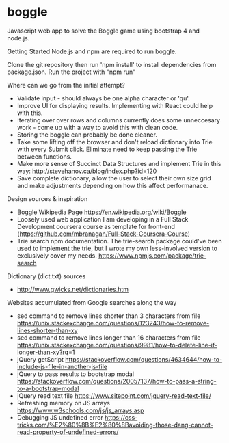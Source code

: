 # boggle

Javascript web app to solve the Boggle game using bootstrap 4 and node.js.

Getting Started
Node.js and npm are required to run boggle.

Clone the git repository then run 'npm install' to install dependencies from package.json.
Run the project with "npm run"


Where can we go from the initial attempt?
- Validate input - should always be one alpha character or 'qu'.
- Improve UI for displaying results. Implementing with React could help with this.
- Iterating over over rows and columns currently does some unneccesary work - come up with a way to avoid this with clean code.
- Storing the boggle can probably be done cleaner.
- Take some lifting off the browser and don't reload dictionary into Trie with every Submit click. Eliminate need to keep passing the Trie between functions.
- Make more sense of Succinct Data Structures and implement Trie in this way: http://stevehanov.ca/blog/index.php?id=120
- Save complete dictionary, allow the user to select their own size grid and make adjustments depending on how this affect performanace.

Design sources & inspiration
- Boggle Wikipedia Page https://en.wikipedia.org/wiki/Boggle
- Loosely used web application I am developing in a Full Stack Development coursera course as template for front-end (https://github.com/mbranagan/Full-Stack-Coursera-Course)
- Trie search npm documentation. The trie-search package could've been used to implement the trie, but I wrote my own less-involved version to exclusively cover my needs. https://www.npmjs.com/package/trie-search

Dictionary (dict.txt) sources
- http://www.gwicks.net/dictionaries.htm

Websites accumulated from Google searches along the way
- sed command to remove lines shorter than 3 characters from file https://unix.stackexchange.com/questions/123243/how-to-remove-lines-shorter-than-xy
- sed command to remove lines longer than 16 characters from file https://unix.stackexchange.com/questions/9981/how-to-delete-line-if-longer-than-xy?rq=1
- jQuery getScript https://stackoverflow.com/questions/4634644/how-to-include-js-file-in-another-js-file
- jQuery to pass results to bootstrap modal https://stackoverflow.com/questions/20057137/how-to-pass-a-string-to-a-bootstrap-modal
- jQuery read text file https://www.sitepoint.com/jquery-read-text-file/
- Refreshing memory on JS arrays https://www.w3schools.com/js/js_arrays.asp
- Debugging JS undefined error https://css-tricks.com/%E2%80%8B%E2%80%8Bavoiding-those-dang-cannot-read-property-of-undefined-errors/
